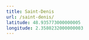 ```yaml
---
title: Saint-Denis
url: /saint-denis/
latitude: 48.935773000000005
longitude: 2.3580232000000003
---
```


